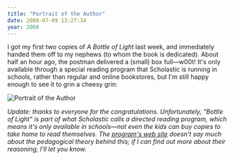 ```yaml
---
title: "Portrait of the Author"
date: 2008-07-09 13:27:34
year: 2008
---
```

I got my first two copies of <em>A Bottle of Light</em> last week, and immediately handed them off to my nephews (to whom the book is dedicated).  About half an hour ago, the postman delivered a (small) box full—w00t!  It's only available through a special reading program that Scholastic is running in schools, rather than regular and online bookstores, but I'm still happy enough to see it to grin a cheesy grin:

<img src="{{'/files/2008/07/picture.jpg' | relative_url}}" alt="Portrait of the Author" />

<em>Update: thanks to everyone for the congratulations. Unfortunately, "Bottle of Light" is part of what Scholastic calls a directed reading program, which means it's only available *in* schools—not even the kids can buy copies to take home to read themselves.  The <a href="http://www.scholastic.ca/education/movingupwithliteracyplace/">program's web site</a> doesn't say much about the pedagogical theory behind this; if I can find out more about their reasoning, I'll let you know.</em>
